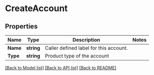 # CreateAccount

## Properties
Name | Type | Description | Notes
------------ | ------------- | ------------- | -------------
**Name** | **string** | Caller defined label for this account. | 
**Type** | **string** | Product type of the account | 

[[Back to Model list]](../README.md#documentation-for-models) [[Back to API list]](../README.md#documentation-for-api-endpoints) [[Back to README]](../README.md)


